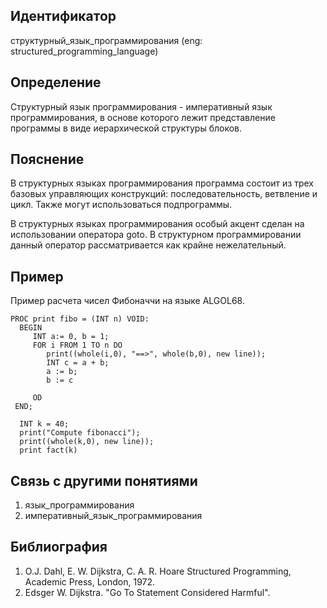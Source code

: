 ## Идентификатор

структурный_язык_программирования (eng: structured_programming_language)

## Определение

Структурный язык программирования - императивный язык программирования, в основе которого лежит представление программы в виде иерархической структуры блоков.

## Пояснение

В структурных языках программирования программа состоит из трех базовых управляющих конструкций: последовательность, ветвление и цикл. Также могут использоваться подпрограммы.

В структурных языках программирования особый акцент сделан на использовании оператора goto. В структурном программировании данный оператор рассматривается как крайне нежелательный.

## Пример

Пример расчета чисел Фибоначчи на языке ALGOL68.

~~~Algol68
PROC print fibo = (INT n) VOID:
  BEGIN
     INT a:= 0, b = 1;
     FOR i FROM 1 TO n DO
        print((whole(i,0), "==>", whole(b,0), new line));
        INT c = a + b;
        a := b;
        b := c

     OD
 END;

  INT k = 40;
  print("Compute fibonacci");
  print((whole(k,0), new line));
  print fact(k)
~~~

## Связь с другими понятиями

1. язык_программирования
2. императивный_язык_программирования

## Библиография

1. O.J. Dahl, E. W. Dijkstra, C. A. R. Hoare Structured Programming, Academic Press, London, 1972.
2. Edsger W. Dijkstra. "Go To Statement Considered Harmful".